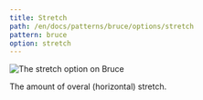 ```yaml
---
title: Stretch
path: /en/docs/patterns/bruce/options/stretch
pattern: bruce
option: stretch
---
```


![The stretch option on Bruce](./stretch.svg)

The amount of overal (horizontal) stretch.